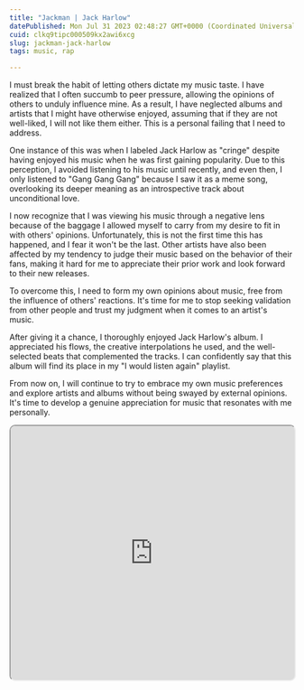 ```yaml
---
title: "Jackman | Jack Harlow"
datePublished: Mon Jul 31 2023 02:48:27 GMT+0000 (Coordinated Universal Time)
cuid: clkq9tipc000509kx2awi6xcg
slug: jackman-jack-harlow
tags: music, rap

---
```


  
I must break the habit of letting others dictate my music taste. I have realized that I often succumb to peer pressure, allowing the opinions of others to unduly influence mine. As a result, I have neglected albums and artists that I might have otherwise enjoyed, assuming that if they are not well-liked, I will not like them either. This is a personal failing that I need to address.

One instance of this was when I labeled Jack Harlow as "cringe" despite having enjoyed his music when he was first gaining popularity. Due to this perception, I avoided listening to his music until recently, and even then, I only listened to "Gang Gang Gang" because I saw it as a meme song, overlooking its deeper meaning as an introspective track about unconditional love.

I now recognize that I was viewing his music through a negative lens because of the baggage I allowed myself to carry from my desire to fit in with others' opinions. Unfortunately, this is not the first time this has happened, and I fear it won't be the last. Other artists have also been affected by my tendency to judge their music based on the behavior of their fans, making it hard for me to appreciate their prior work and look forward to their new releases.

To overcome this, I need to form my own opinions about music, free from the influence of others' reactions. It's time for me to stop seeking validation from other people and trust my judgment when it comes to an artist's music.

After giving it a chance, I thoroughly enjoyed Jack Harlow's album. I appreciated his flows, the creative interpolations he used, and the well-selected beats that complemented the tracks. I can confidently say that this album will find its place in my "I would listen again" playlist.  
  
From now on, I will continue to try to embrace my own music preferences and explore artists and albums without being swayed by external opinions. It's time to develop a genuine appreciation for music that resonates with me personally.

<iframe height="450" style="width:100%;max-width:660px;overflow:hidden;border-radius:10px" sandbox="allow-forms allow-popups allow-same-origin allow-scripts allow-storage-access-by-user-activation allow-top-navigation-by-user-activation" src="https://embed.music.apple.com/us/playlist/would-listen-again/pl.u-yZyVWBVuY4N6MAM"></iframe>